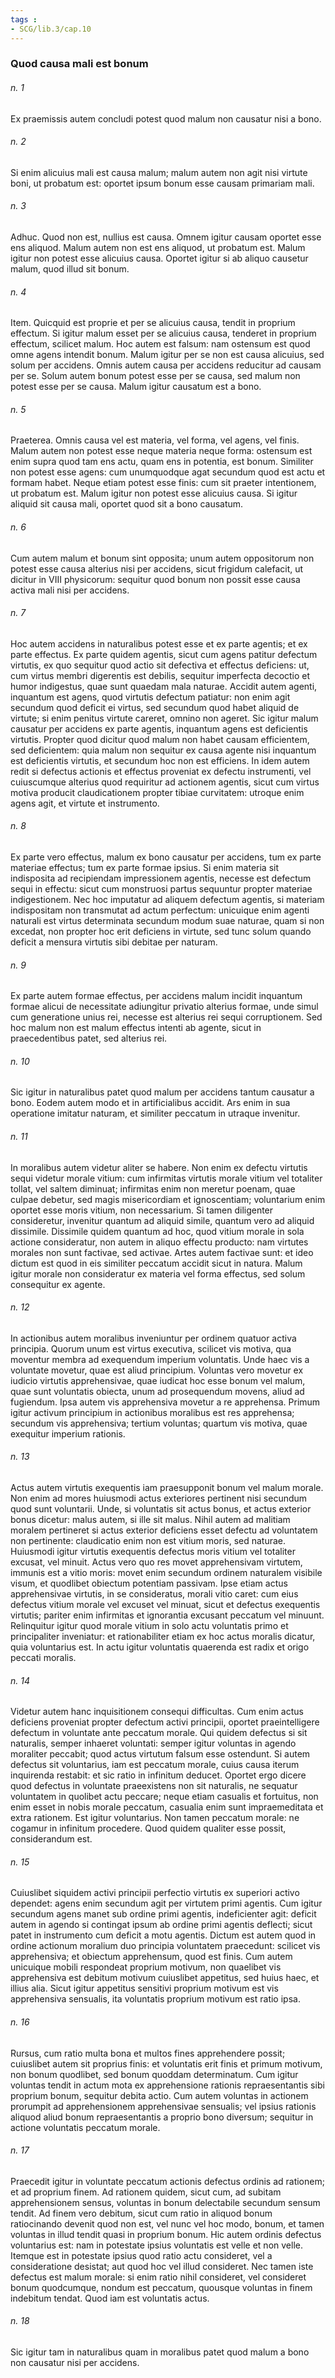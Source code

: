 ```yaml
---
tags : 
- SCG/lib.3/cap.10
---
```


### Quod causa mali est bonum

###### n. 1
Ex praemissis autem concludi potest quod malum non causatur nisi a bono.

###### n. 2
Si enim alicuius mali est causa malum; malum autem non agit nisi virtute boni, ut probatum est: oportet ipsum bonum esse causam primariam mali.

###### n. 3
Adhuc. Quod non est, nullius est causa. Omnem igitur causam oportet esse ens aliquod. Malum autem non est ens aliquod, ut probatum est. Malum igitur non potest esse alicuius causa. Oportet igitur si ab aliquo causetur malum, quod illud sit bonum.

###### n. 4
Item. Quicquid est proprie et per se alicuius causa, tendit in proprium effectum. Si igitur malum esset per se alicuius causa, tenderet in proprium effectum, scilicet malum. Hoc autem est falsum: nam ostensum est quod omne agens intendit bonum. Malum igitur per se non est causa alicuius, sed solum per accidens. Omnis autem causa per accidens reducitur ad causam per se. Solum autem bonum potest esse per se causa, sed malum non potest esse per se causa. Malum igitur causatum est a bono.

###### n. 5
Praeterea. Omnis causa vel est materia, vel forma, vel agens, vel finis. Malum autem non potest esse neque materia neque forma: ostensum est enim supra quod tam ens actu, quam ens in potentia, est bonum. Similiter non potest esse agens: cum unumquodque agat secundum quod est actu et formam habet. Neque etiam potest esse finis: cum sit praeter intentionem, ut probatum est. Malum igitur non potest esse alicuius causa. Si igitur aliquid sit causa mali, oportet quod sit a bono causatum.

###### n. 6
Cum autem malum et bonum sint opposita; unum autem oppositorum non potest esse causa alterius nisi per accidens, sicut frigidum calefacit, ut dicitur in VIII physicorum: sequitur quod bonum non possit esse causa activa mali nisi per accidens.

###### n. 7
Hoc autem accidens in naturalibus potest esse et ex parte agentis; et ex parte effectus. Ex parte quidem agentis, sicut cum agens patitur defectum virtutis, ex quo sequitur quod actio sit defectiva et effectus deficiens: ut, cum virtus membri digerentis est debilis, sequitur imperfecta decoctio et humor indigestus, quae sunt quaedam mala naturae. Accidit autem agenti, inquantum est agens, quod virtutis defectum patiatur: non enim agit secundum quod deficit ei virtus, sed secundum quod habet aliquid de virtute; si enim penitus virtute careret, omnino non ageret. Sic igitur malum causatur per accidens ex parte agentis, inquantum agens est deficientis virtutis. Propter quod dicitur quod malum non habet causam efficientem, sed deficientem: quia malum non sequitur ex causa agente nisi inquantum est deficientis virtutis, et secundum hoc non est efficiens. In idem autem redit si defectus actionis et effectus proveniat ex defectu instrumenti, vel cuiuscumque alterius quod requiritur ad actionem agentis, sicut cum virtus motiva producit claudicationem propter tibiae curvitatem: utroque enim agens agit, et virtute et instrumento.

###### n. 8
Ex parte vero effectus, malum ex bono causatur per accidens, tum ex parte materiae effectus; tum ex parte formae ipsius. Si enim materia sit indisposita ad recipiendam impressionem agentis, necesse est defectum sequi in effectu: sicut cum monstruosi partus sequuntur propter materiae indigestionem. Nec hoc imputatur ad aliquem defectum agentis, si materiam indispositam non transmutat ad actum perfectum: unicuique enim agenti naturali est virtus determinata secundum modum suae naturae, quam si non excedat, non propter hoc erit deficiens in virtute, sed tunc solum quando deficit a mensura virtutis sibi debitae per naturam.

###### n. 9
Ex parte autem formae effectus, per accidens malum incidit inquantum formae alicui de necessitate adiungitur privatio alterius formae, unde simul cum generatione unius rei, necesse est alterius rei sequi corruptionem. Sed hoc malum non est malum effectus intenti ab agente, sicut in praecedentibus patet, sed alterius rei.

###### n. 10
Sic igitur in naturalibus patet quod malum per accidens tantum causatur a bono. Eodem autem modo et in artificialibus accidit. Ars enim in sua operatione imitatur naturam, et similiter peccatum in utraque invenitur.

###### n. 11
In moralibus autem videtur aliter se habere. Non enim ex defectu virtutis sequi videtur morale vitium: cum infirmitas virtutis morale vitium vel totaliter tollat, vel saltem diminuat; infirmitas enim non meretur poenam, quae culpae debetur, sed magis misericordiam et ignoscentiam; voluntarium enim oportet esse moris vitium, non necessarium. Si tamen diligenter consideretur, invenitur quantum ad aliquid simile, quantum vero ad aliquid dissimile. Dissimile quidem quantum ad hoc, quod vitium morale in sola actione consideratur, non autem in aliquo effectu producto: nam virtutes morales non sunt factivae, sed activae. Artes autem factivae sunt: et ideo dictum est quod in eis similiter peccatum accidit sicut in natura. Malum igitur morale non consideratur ex materia vel forma effectus, sed solum consequitur ex agente.

###### n. 12
In actionibus autem moralibus inveniuntur per ordinem quatuor activa principia. Quorum unum est virtus executiva, scilicet vis motiva, qua moventur membra ad exequendum imperium voluntatis. Unde haec vis a voluntate movetur, quae est aliud principium. Voluntas vero movetur ex iudicio virtutis apprehensivae, quae iudicat hoc esse bonum vel malum, quae sunt voluntatis obiecta, unum ad prosequendum movens, aliud ad fugiendum. Ipsa autem vis apprehensiva movetur a re apprehensa. Primum igitur activum principium in actionibus moralibus est res apprehensa; secundum vis apprehensiva; tertium voluntas; quartum vis motiva, quae exequitur imperium rationis.

###### n. 13
Actus autem virtutis exequentis iam praesupponit bonum vel malum morale. Non enim ad mores huiusmodi actus exteriores pertinent nisi secundum quod sunt voluntarii. Unde, si voluntatis sit actus bonus, et actus exterior bonus dicetur: malus autem, si ille sit malus. Nihil autem ad malitiam moralem pertineret si actus exterior deficiens esset defectu ad voluntatem non pertinente: claudicatio enim non est vitium moris, sed naturae. Huiusmodi igitur virtutis exequentis defectus moris vitium vel totaliter excusat, vel minuit. Actus vero quo res movet apprehensivam virtutem, immunis est a vitio moris: movet enim secundum ordinem naturalem visibile visum, et quodlibet obiectum potentiam passivam. Ipse etiam actus apprehensivae virtutis, in se consideratus, morali vitio caret: cum eius defectus vitium morale vel excuset vel minuat, sicut et defectus exequentis virtutis; pariter enim infirmitas et ignorantia excusant peccatum vel minuunt. Relinquitur igitur quod morale vitium in solo actu voluntatis primo et principaliter inveniatur: et rationabiliter etiam ex hoc actus moralis dicatur, quia voluntarius est. In actu igitur voluntatis quaerenda est radix et origo peccati moralis.

###### n. 14
Videtur autem hanc inquisitionem consequi difficultas. Cum enim actus deficiens proveniat propter defectum activi principii, oportet praeintelligere defectum in voluntate ante peccatum morale. Qui quidem defectus si sit naturalis, semper inhaeret voluntati: semper igitur voluntas in agendo moraliter peccabit; quod actus virtutum falsum esse ostendunt. Si autem defectus sit voluntarius, iam est peccatum morale, cuius causa iterum inquirenda restabit: et sic ratio in infinitum deducet. Oportet ergo dicere quod defectus in voluntate praeexistens non sit naturalis, ne sequatur voluntatem in quolibet actu peccare; neque etiam casualis et fortuitus, non enim esset in nobis morale peccatum, casualia enim sunt impraemeditata et extra rationem. Est igitur voluntarius. Non tamen peccatum morale: ne cogamur in infinitum procedere. Quod quidem qualiter esse possit, considerandum est.

###### n. 15
Cuiuslibet siquidem activi principii perfectio virtutis ex superiori activo dependet: agens enim secundum agit per virtutem primi agentis. Cum igitur secundum agens manet sub ordine primi agentis, indeficienter agit: deficit autem in agendo si contingat ipsum ab ordine primi agentis deflecti; sicut patet in instrumento cum deficit a motu agentis. Dictum est autem quod in ordine actionum moralium duo principia voluntatem praecedunt: scilicet vis apprehensiva; et obiectum apprehensum, quod est finis. Cum autem unicuique mobili respondeat proprium motivum, non quaelibet vis apprehensiva est debitum motivum cuiuslibet appetitus, sed huius haec, et illius alia. Sicut igitur appetitus sensitivi proprium motivum est vis apprehensiva sensualis, ita voluntatis proprium motivum est ratio ipsa.

###### n. 16
Rursus, cum ratio multa bona et multos fines apprehendere possit; cuiuslibet autem sit proprius finis: et voluntatis erit finis et primum motivum, non bonum quodlibet, sed bonum quoddam determinatum. Cum igitur voluntas tendit in actum mota ex apprehensione rationis repraesentantis sibi proprium bonum, sequitur debita actio. Cum autem voluntas in actionem prorumpit ad apprehensionem apprehensivae sensualis; vel ipsius rationis aliquod aliud bonum repraesentantis a proprio bono diversum; sequitur in actione voluntatis peccatum morale.

###### n. 17
Praecedit igitur in voluntate peccatum actionis defectus ordinis ad rationem; et ad proprium finem. Ad rationem quidem, sicut cum, ad subitam apprehensionem sensus, voluntas in bonum delectabile secundum sensum tendit. Ad finem vero debitum, sicut cum ratio in aliquod bonum ratiocinando devenit quod non est, vel nunc vel hoc modo, bonum, et tamen voluntas in illud tendit quasi in proprium bonum. Hic autem ordinis defectus voluntarius est: nam in potestate ipsius voluntatis est velle et non velle. Itemque est in potestate ipsius quod ratio actu consideret, vel a consideratione desistat; aut quod hoc vel illud consideret. Nec tamen iste defectus est malum morale: si enim ratio nihil consideret, vel consideret bonum quodcumque, nondum est peccatum, quousque voluntas in finem indebitum tendat. Quod iam est voluntatis actus.

###### n. 18
Sic igitur tam in naturalibus quam in moralibus patet quod malum a bono non causatur nisi per accidens.


